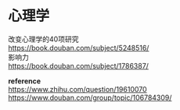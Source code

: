 
# 心理学
改变心理学的40项研究  
<https://book.douban.com/subject/5248516/>  
影响力  
<https://book.douban.com/subject/1786387/>  

**reference**  
<https://www.zhihu.com/question/19610070>  
<https://www.douban.com/group/topic/106784309/>
